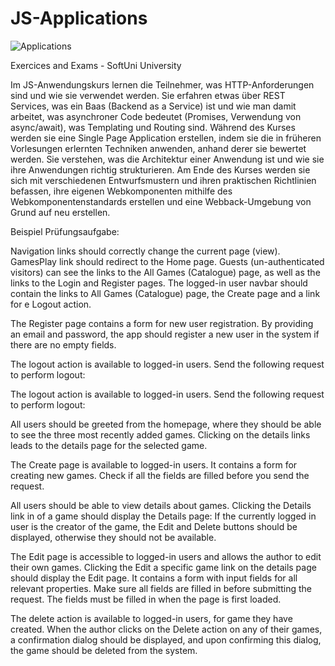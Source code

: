 # JS-Applications

![Applications](https://user-images.githubusercontent.com/108054083/230743007-c1f7469f-a13d-4b38-b994-7d7887a8c145.jpg)

Exercices and Exams - SoftUni University

Im JS-Anwendungskurs lernen die Teilnehmer, was HTTP-Anforderungen sind und wie sie verwendet werden. Sie erfahren etwas über REST Services, was ein Baas (Backend as a Service) ist und wie man damit arbeitet, was asynchroner Code bedeutet (Promises, Verwendung von async/await), was Templating und Routing sind. Während des Kurses werden sie eine Single Page Application erstellen, indem sie die in früheren Vorlesungen erlernten Techniken anwenden, anhand derer sie bewertet werden. Sie verstehen, was die Architektur einer Anwendung ist und wie sie ihre Anwendungen richtig strukturieren. Am Ende des Kurses werden sie sich mit verschiedenen Entwurfsmustern und ihren praktischen Richtlinien befassen, ihre eigenen Webkomponenten mithilfe des Webkomponentenstandards erstellen und eine Webback-Umgebung von Grund auf neu erstellen.

Beispiel Prüfungsaufgabe:

Navigation links should correctly change the current page (view). GamesPlay link should redirect to the Home page. Guests (un-authenticated visitors) can see the links to the All Games (Catalogue) page, as well as the links to the Login and Register pages. The logged-in user navbar should contain the links to All Games (Catalogue) page, the Create page and a link for e Logout action.



The Register page contains a form for new user registration. By providing an email and password, the app should register a new user in the system if there are no empty fields.



The logout action is available to logged-in users. Send the following request to perform logout:



The logout action is available to logged-in users. Send the following request to perform logout:



All users should be greeted from the homepage, where they should be able to see the three most recently added games. Clicking on the details links leads to the details page for the selected game. 



The Create page is available to logged-in users. It contains a form for creating new games. Check if all the fields are filled before you send the request.



All users should be able to view details about games. Clicking the Details link in of a game should display the Details page:
If the currently logged in user is the creator of the game, the Edit and Delete buttons should be displayed, otherwise they should not be available.



The Edit page is accessible to logged-in users and allows the author to edit their own games. Clicking the Edit a specific game link on the details page should display the Edit page. It contains a form with input fields for all relevant properties. Make sure all fields are filled in before submitting the request. The fields must be filled in when the page is first loaded.



The delete action is available to logged-in users, for game they have created. When the author clicks on the Delete action on any of their games, a confirmation dialog should be displayed, and upon confirming this dialog, the game should be deleted from the system.









